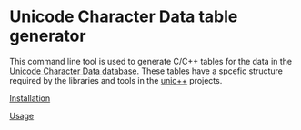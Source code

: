 # Unicode Character Data table generator

This command line tool is used to generate C/C++ tables for the data in the
[Unicode Character Data database](https://www.unicode.org/Public/). These tables
have a spcefic structure required by the libraries and tools in the
[unic++](https://github.com/unicpp) projects.

[Installation](installation)

[Usage](usage)
